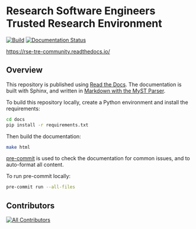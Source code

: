 # Research Software Engineers Trusted Research Environment

[![Build](https://github.com/manics/rse-tre/actions/workflows/build.yml/badge.svg)](https://github.com/manics/rse-tre/actions/workflows/build.yml)
[![Documentation Status](https://readthedocs.org/projects/rse-tre-community/badge/?version=latest)](https://rse-tre-community.readthedocs.io/en/latest/?badge=latest)

https://rse-tre-community.readthedocs.io/

## Overview

This repository is published using [Read the Docs](https://rse-tre-community.readthedocs.io/).
The documentation is built with Sphinx, and written in [Markdown with the MyST Parser](https://myst-parser.readthedocs.io/).

To build this repository locally, create a Python environment and install the requirements:

```sh
cd docs
pip install -r requirements.txt
```

Then build the documentation:

```sh
make html
```

[pre-commit](https://pre-commit.com/) is used to check the documentation for common issues, and to auto-format all content.

To run pre-commit locally:

```sh
pre-commit run --all-files
```

## Contributors

<!-- ALL-CONTRIBUTORS-LIST:START - Do not remove or modify this section -->
<!-- prettier-ignore-start -->
<!-- markdownlint-disable -->

<!-- markdownlint-restore -->
<!-- prettier-ignore-end -->

<!-- ALL-CONTRIBUTORS-LIST:END -->

<!-- ALL-CONTRIBUTORS-BADGE:START - Do not remove or modify this section -->

[![All Contributors](https://img.shields.io/badge/all_contributors-13-orange.svg?style=flat-square)](#contributors)

<!-- ALL-CONTRIBUTORS-BADGE:END -->
